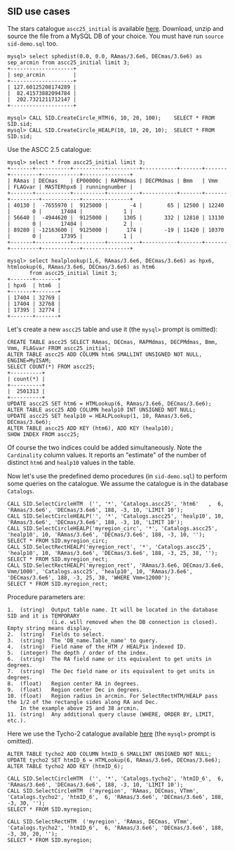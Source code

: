 ## SID use cases

The stars catalogue `ascc25_initial` is available [here](http://ross2.iasfbo.inaf.it/test-data/ascc25_initial.sql.gz).
Download, unzip and source the file from a MySQL DB of your choice. You must have run `source sid-demo.sql` too.
```
mysql> select sphedist(0.0, 0.0, RAmas/3.6e6, DECmas/3.6e6) as sep_arcmin from ascc25_initial limit 3;
+--------------------+
| sep_arcmin         |
+--------------------+
| 127.60125208174289 |
|  82.41573882094784 |
|  202.7321211712147 |
+--------------------+

mysql> CALL SID.CreateCircle_HTM(6, 10, 20, 100);    SELECT * FROM SID.sid;
mysql> CALL SID.CreateCircle_HEALP(10, 10, 20, 10);  SELECT * FROM SID.sid;
```

Use the ASCC 2.5 catalogue:

```
mysql> select * from ascc25_initial limit 3;
+-------+-----------+----------+----------+-----------+-------+-------+---------+------------+---------------+
| RAmas | DECmas    | EP00000c | RAPMdmas | DECPMdmas | Bmm   | Vmm   | FLAGvar | MASTERhpx6 | runningnumber |
+-------+-----------+----------+----------+-----------+-------+-------+---------+------------+---------------+
| 40130 |  -7655970 |  9125000 |       -4 |        65 | 12500 | 12240 |       0 |      17404 |             1 |
| 56640 |  -4944620 |  9125000 |     1305 |       332 | 12810 | 13130 |       0 |      17404 |             2 |
| 89280 | -12163600 |  9125000 |      174 |       -19 | 11420 | 10370 |       0 |      17395 |             1 |
+-------+-----------+----------+----------+-----------+-------+-------+---------+------------+---------------+

mysql> select healplookup(1,6, RAmas/3.6e6, DECmas/3.6e6) as hpx6, htmlookup(6, RAmas/3.6e6, DECmas/3.6e6) as htm6
       from ascc25_initial limit 3;
+-------+-------+
| hpx6  | htm6  |
+-------+-------+
| 17404 | 32769 |
| 17404 | 32768 |
| 17395 | 32774 |
+-------+-------+
```

Let's create a new `ascc25` table and use it (the `mysql>` prompt is omitted):
```
CREATE TABLE ascc25 SELECT RAmas, DECmas, RAPMdmas, DECPMdmas, Bmm, Vmm, FLAGvar FROM ascc25_initial;
ALTER TABLE ascc25 ADD COLUMN htm6 SMALLINT UNSIGNED NOT NULL, ENGINE=MyISAM;
SELECT COUNT(*) FROM ascc25;
+----------+
| count(*) |
+----------+
|  2501313 |
+----------+
UPDATE ascc25 SET htm6 = HTMLookup(6, RAmas/3.6e6, DECmas/3.6e6);
ALTER TABLE ascc25 ADD COLUMN healp10 INT UNSIGNED NOT NULL;
UPDATE ascc25 SET healp10 = HEALPLookup(1, 10, RAmas/3.6e6, DECmas/3.6e6);
ALTER TABLE ascc25 ADD KEY (htm6), ADD KEY (healp10);
SHOW INDEX FROM ascc25;
```
Of course the two indices could be added simultaneously.
Note the `Cardinality` column values. It reports an "estimate" of the number of distinct `htm6` and `healp10` values in the table.

Now let's use the predefined demo procedures (in `sid-demo.sql`) to perform some queries on the catalogue. We assume the catalogue is in the database `Catalogs`.

```
CALL SID.SelectCircleHTM  ('', '*', 'Catalogs.ascc25', 'htm6'   ,  6, 'RAmas/3.6e6', 'DECmas/3.6e6', 188, -3, 10, 'LIMIT 10');
CALL SID.SelectCircleHEALP('', '*', 'Catalogs.ascc25', 'healp10', 10, 'RAmas/3.6e6', 'DECmas/3.6e6', 188, -3, 10, 'LIMIT 10');
CALL SID.SelectCircleHEALP('myregion_circ', '*', 'Catalogs.ascc25', 'healp10', 10, 'RAmas/3.6e6', 'DECmas/3.6e6', 188, -3, 10, '');
SELECT * FROM SID.myregion_circ;
CALL SID.SelectRectHEALP('myregion_rect', '*', 'Catalogs.ascc25', 'healp10', 10, 'RAmas/3.6e6', 'DECmas/3.6e6', 188, -3, 25, 38, '');
SELECT * FROM SID.myregion_rect;
CALL SID.SelectRectHEALP('myregion_rect', 'RAmas/3.6e6, DECmas/3.6e6, Vmm/1000', 'Catalogs.ascc25', 'healp10', 10, 'RAmas/3.6e6', 'DECmas/3.6e6', 188, -3, 25, 38, 'WHERE Vmm<12000');
SELECT * FROM SID.myregion_rect;
```

Procedure parameters are:
```
1.  (string)  Output table name. It will be located in the database SID and it is TEMPORARY
              (i.e. will removed when the DB connection is closed). Empty string means display.
2.  (string)  Fields to select.
3.  (string)  The 'DB_name.Table_name' to query.
4.  (string)  Field name of the HTM / HEALPix indexed ID.
5.  (integer) The depth / order of the index.
6.  (string)  The RA field name or its equivalent to get units in degrees.
7.  (string)  The Dec field name or its equivalent to get units in degrees.
8.  (float)   Region center RA in degrees.
9.  (float)   Region center Dec in degrees.
10. (float)   Region radius in arcmin. For SelectRectHTM/HEALP pass the 1/2 of the rectangle sides along RA and Dec.
    In the example above 25 and 38 arcmin.
11. (string)  Any additional query clause (WHERE, ORDER BY, LIMIT, etc.).

```


Here we use the Tycho-2 catalogue available [here](http://ross2.iasfbo.inaf.it/test-data/tycho2.sql.gz) (the `mysql>` prompt is omitted).
```
ALTER TABLE tycho2 ADD COLUMN htmID_6 SMALLINT UNSIGNED NOT NULL;
UPDATE tycho2 SET htmID_6 = HTMLookup(6, RAmas/3.6e6, DECmas/3.6e6);
ALTER TABLE tycho2 ADD KEY (htmID_6);

CALL SID.SelectCircleHTM  ('', '*', 'Catalogs.tycho2', 'htmID_6',  6, 'RAmas/3.6e6', 'DECmas/3.6e6', 188, -3, 10, 'LIMIT 10');
CALL SID.SelectCircleHTM  ('myregion', 'RAmas, DECmas, VTmm', 'Catalogs.tycho2', 'htmID_6',  6, 'RAmas/3.6e6', 'DECmas/3.6e6', 188, -3, 30, '');
SELECT * FROM SID.myregion;

CALL SID.SelectRectHTM  ('myregion', 'RAmas, DECmas, VTmm', 'Catalogs.tycho2', 'htmID_6',  6, 'RAmas/3.6e6', 'DECmas/3.6e6', 188, -3, 30, 20, '');
SELECT * FROM SID.myregion;
```
